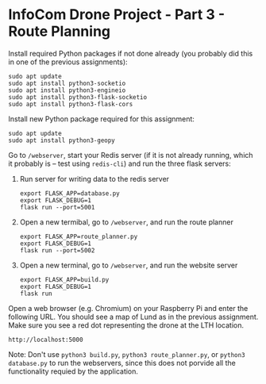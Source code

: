 # InfoCom Drone Project - Part 3 - Route Planning
Install required Python packages if not done already (you probably did this in one of the previous assignments):
```
sudo apt update
sudo apt install python3-socketio
sudo apt install python3-engineio
sudo apt install python3-flask-socketio
sudo apt install python3-flask-cors

```

Install new Python package required for this assignment:
```
sudo apt update
sudo apt install python3-geopy
```

Go to `/webserver`, start your Redis server (if it is not already running, which it probably is – test using `redis-cli`) and run the three flask servers:

1. Run server for writing data to the redis server
    ```
    export FLASK_APP=database.py
    export FLASK_DEBUG=1
    flask run --port=5001
    ```
2. Open a new termibal, go to `/webserver`, and run the route planner
    ```
    export FLASK_APP=route_planner.py
    export FLASK_DEBUG=1
    flask run --port=5002
    ```

3. Open a new terminal, go to `/webserver`,  and run the website server
    ```
    export FLASK_APP=build.py
    export FLASK_DEBUG=1
    flask run
    ```

Open a web browser (e.g. Chromium) on your Raspberry Pi and enter the following URL. You should see a map of Lund as in the previous assignment. Make sure you see a red dot representing the drone at the LTH location.
```
http://localhost:5000
```


Note: Don't use `python3 build.py`, `python3 route_planner.py`, or `python3 database.py` to run the webservers, since this does not porvide all the functionality requied by the application.

